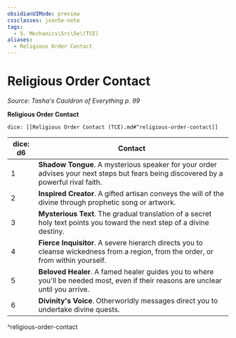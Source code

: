 ```yaml
---
obsidianUIMode: preview
cssclasses: json5e-note
tags:
  - 5. Mechanics\Src\5e\(TCE)
aliases:
  - Religious Order Contact
---
```

# Religious Order Contact
*Source: Tasha's Cauldron of Everything p. 99* 

**Religious Order Contact**

`dice: [[Religious Order Contact (TCE).md#^religious-order-contact]]`

| dice: d6 | Contact |
|----------|---------|
| 1 | **Shadow Tongue**. A mysterious speaker for your order advises your next steps but fears being discovered by a powerful rival faith. |
| 2 | **Inspired Creator**. A gifted artisan conveys the will of the divine through prophetic song or artwork. |
| 3 | **Mysterious Text**. The gradual translation of a secret holy text points you toward the next step of a divine destiny. |
| 4 | **Fierce Inquisitor**. A severe hierarch directs you to cleanse wickedness from a region, from the order, or from within yourself. |
| 5 | **Beloved Healer**. A famed healer guides you to where you'll be needed most, even if their reasons are unclear until you arrive. |
| 6 | **Divinity's Voice**. Otherworldly messages direct you to undertake divine quests. |
^religious-order-contact
